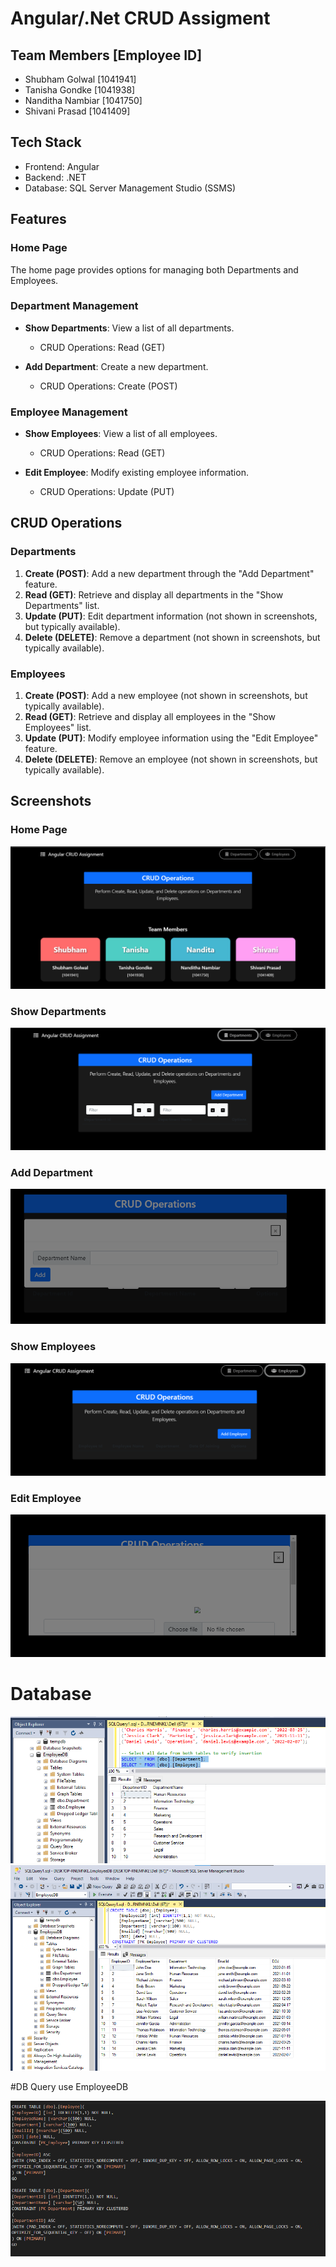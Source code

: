 # Angular/.Net CRUD Assigment

## Team Members [Employee ID]

- Shubham Golwal [1041941]
- Tanisha Gondke [1041938]
- Nanditha Nambiar [1041750]
- Shivani Prasad [1041409]

## Tech Stack

- Frontend: Angular
- Backend: .NET
- Database: SQL Server Management Studio (SSMS)

## Features

### Home Page

The home page provides options for managing both Departments and Employees.

### Department Management

- **Show Departments**: View a list of all departments.

  - CRUD Operations: Read (GET)

- **Add Department**: Create a new department.
  - CRUD Operations: Create (POST)

### Employee Management

- **Show Employees**: View a list of all employees.

  - CRUD Operations: Read (GET)

- **Edit Employee**: Modify existing employee information.
  - CRUD Operations: Update (PUT)

## CRUD Operations

### Departments

1. **Create (POST)**: Add a new department through the "Add Department" feature.
2. **Read (GET)**: Retrieve and display all departments in the "Show Departments" list.
3. **Update (PUT)**: Edit department information (not shown in screenshots, but typically available).
4. **Delete (DELETE)**: Remove a department (not shown in screenshots, but typically available).

### Employees

1. **Create (POST)**: Add a new employee (not shown in screenshots, but typically available).
2. **Read (GET)**: Retrieve and display all employees in the "Show Employees" list.
3. **Update (PUT)**: Modify employee information using the "Edit Employee" feature.
4. **Delete (DELETE)**: Remove an employee (not shown in screenshots, but typically available).

## Screenshots

### Home Page

![Home Page](image.png)

### Show Departments

![Show Departments](image-1.png)

### Add Department

![Add Department](image-2.png)

### Show Employees

![Show Employees](image-3.png)

### Edit Employee

![Edit Employee](image-4.png)

# Database

![Department](image-5.png)
![Employees](image-6.png)

#DB Query
use EmployeeDB

![Queries](image-7.png)
